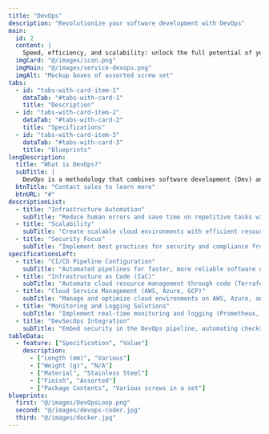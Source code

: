 ```yaml
---
title: "DevOps"
description: "Revolutionize your software development with DevOps"
main:
  id: 2
  content: |
    Speed, efficiency, and scalability: unlock the full potential of your infrastructure.
  imgCard: "@/images/icon.png"
  imgMain: "@/images/service-devops.png"
  imgAlt: "Mockup boxes of assorted screw set"
tabs:
  - id: "tabs-with-card-item-1"
    dataTab: "#tabs-with-card-1"
    title: "Description"
  - id: "tabs-with-card-item-2"
    dataTab: "#tabs-with-card-2"
    title: "Specifications"
  - id: "tabs-with-card-item-3"
    dataTab: "#tabs-with-card-3"
    title: "Blueprints"
longDescription:
  title: "What is DevOps?"
  subTitle: |
    DevOps is a methodology that combines software development (Dev) and IT operations (Ops) to improve collaboration, automate processes, and accelerate the delivery of technological solutions.
  btnTitle: "Contact sales to learn more"
  btnURL: "#"
descriptionList:
  - title: "Infrastructure Automation"
    subTitle: "Reduce human errors and save time on repetitive tasks with infrastructure automation."
  - title: "Scalability"
    subTitle: "Create scalable cloud environments with efficient resource management."
  - title: "Security Focus"
    subTitle: "Implement best practices for security and compliance from development to deployment."
specificationsLeft:
  - title: "CI/CD Pipeline Configuration"
    subTitle: "Automated pipelines for faster, more reliable software delivery with minimal manual intervention, ensuring smooth updates and reduced deployment risks."
  - title: "Infrastructure as Code (IaC)"
    subTitle: "Automate cloud resource management through code (Terraform, Ansible), enabling scalable, repeatable infrastructure with version control and faster configuration."
  - title: "Cloud Service Management (AWS, Azure, GCP)"
    subTitle: "Manage and optimize cloud environments on AWS, Azure, and GCP, focusing on resource provisioning, cost efficiency, and scalability."
  - title: "Monitoring and Logging Solutions"
    subTitle: "Implement real-time monitoring and logging (Prometheus, Grafana, ELK) for better performance tracking, problem resolution, and incident prevention."
  - title: "DevSecOps Integration"
    subTitle: "Embed security in the DevOps pipeline, automating checks to detect vulnerabilities early and ensure compliance with security standards."
tableData:
  - feature: ["Specification", "Value"]
    description:
      - ["Length (mm)", "Various"]
      - ["Weight (g)", "N/A"]
      - ["Material", "Stainless Steel"]
      - ["Finish", "Assorted"]
      - ["Package Contents", "Various screws in a set"]
blueprints:
  first: "@/images/DevOpsLoop.png"
  second: "@/images/devops-coder.jpg"
  third: "@/images/docker.jpg"
---
```

